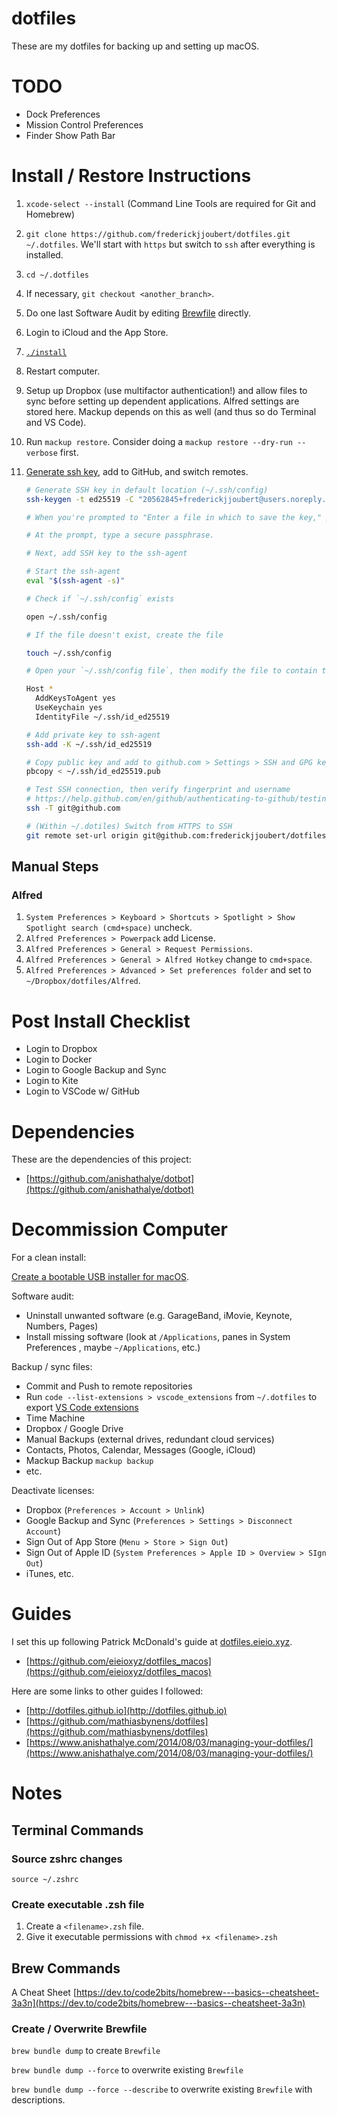 # dotfiles

These are my dotfiles for backing up and setting up macOS.

# TODO

- Dock Preferences
- Mission Control Preferences
- Finder Show Path Bar

# Install / Restore Instructions

1. `xcode-select --install` (Command Line Tools are required for Git and Homebrew)
2. `git clone https://github.com/frederickjjoubert/dotfiles.git ~/.dotfiles`. We'll start with `https` but switch to `ssh` after everything is installed.
3. `cd ~/.dotfiles`
4. If necessary, `git checkout <another_branch>`.
5. Do one last Software Audit by editing [Brewfile](Brewfile) directly.
6. Login to iCloud and the App Store.
7. [`./install`](install)
8. Restart computer.
9. Setup up Dropbox (use multifactor authentication!) and allow files to sync before setting up dependent applications. Alfred settings are stored here. Mackup depends on this as well (and thus so do Terminal and VS Code).
10. Run `mackup restore`. Consider doing a `mackup restore --dry-run --verbose` first.
11. [Generate ssh key](https://help.github.com/en/github/authenticating-to-github/connecting-to-github-with-ssh), add to GitHub, and switch remotes.

    ```zsh
    # Generate SSH key in default location (~/.ssh/config)
    ssh-keygen -t ed25519 -C "20562845+frederickjjoubert@users.noreply.github.com"

    # When you're prompted to "Enter a file in which to save the key," press Enter. This accepts the default file location.

    # At the prompt, type a secure passphrase.

    # Next, add SSH key to the ssh-agent

    # Start the ssh-agent
    eval "$(ssh-agent -s)"

    # Check if `~/.ssh/config` exists

    open ~/.ssh/config

    # If the file doesn't exist, create the file

    touch ~/.ssh/config

    # Open your `~/.ssh/config file`, then modify the file to contain the following lines. If your SSH key file has a different name or path than the example code, modify the filename or path to match your current setup.

    Host *
      AddKeysToAgent yes
      UseKeychain yes
      IdentityFile ~/.ssh/id_ed25519

    # Add private key to ssh-agent
    ssh-add -K ~/.ssh/id_ed25519

    # Copy public key and add to github.com > Settings > SSH and GPG keys
    pbcopy < ~/.ssh/id_ed25519.pub

    # Test SSH connection, then verify fingerprint and username
    # https://help.github.com/en/github/authenticating-to-github/testing-your-ssh-connection
    ssh -T git@github.com

    # (Within ~/.dotiles) Switch from HTTPS to SSH
    git remote set-url origin git@github.com:frederickjjoubert/dotfiles_macos.git
    ```

## Manual Steps

### Alfred

1. `System Preferences > Keyboard > Shortcuts > Spotlight > Show Spotlight search (cmd+space)` uncheck.
2. `Alfred Preferences > Powerpack` add License.
3. `Alfred Preferences > General > Request Permissions`.
4. `Alfred Preferences > General > Alfred Hotkey` change to `cmd+space`.
5. `Alfred Preferences > Advanced > Set preferences folder` and set to `~/Dropbox/dotfiles/Alfred`.

# Post Install Checklist

- Login to Dropbox
- Login to Docker
- Login to Google Backup and Sync
- Login to Kite
- Login to VSCode w/ GitHub

# Dependencies

These are the dependencies of this project:

- [https://github.com/anishathalye/dotbot](https://github.com/anishathalye/dotbot)

# Decommission Computer

For a clean install:

[Create a bootable USB installer for macOS](https://support.apple.com/en-us/HT201372).

Software audit:

- Uninstall unwanted software (e.g. GarageBand, iMovie, Keynote, Numbers, Pages)
- Install missing software (look at `/Applications`, panes in System Preferences , maybe `~/Applications`, etc.)

Backup / sync files:

- Commit and Push to remote repositories
- Run `code --list-extensions > vscode_extensions` from `~/.dotfiles` to export [VS Code extensions](vscode_extensions)
- Time Machine
- Dropbox / Google Drive
- Manual Backups (external drives, redundant cloud services)
- Contacts, Photos, Calendar, Messages (Google, iCloud)
- Mackup Backup `mackup backup`
- etc.

Deactivate licenses:

- Dropbox (`Preferences > Account > Unlink`)
- Google Backup and Sync (`Preferences > Settings > Disconnect Account`)
- Sign Out of App Store (`Menu > Store > Sign Out`)
- Sign Out of Apple ID (`System Preferences > Apple ID > Overview > SIgn Out`)
- iTunes, etc.

# Guides

I set this up following Patrick McDonald's guide at [dotfiles.eieio.xyz](http://dotfiles.eieio.xyz).

- [https://github.com/eieioxyz/dotfiles_macos](https://github.com/eieioxyz/dotfiles_macos)

Here are some links to other guides I followed:

- [http://dotfiles.github.io](http://dotfiles.github.io)
- [https://github.com/mathiasbynens/dotfiles](https://github.com/mathiasbynens/dotfiles)
- [https://www.anishathalye.com/2014/08/03/managing-your-dotfiles/](https://www.anishathalye.com/2014/08/03/managing-your-dotfiles/)

# Notes

## Terminal Commands

### Source zshrc changes

`source ~/.zshrc`

### Create executable .zsh file

1. Create a `<filename>.zsh` file.
2. Give it executable permissions with `chmod +x <filename>.zsh`

## Brew Commands

A Cheat Sheet [https://dev.to/code2bits/homebrew---basics--cheatsheet-3a3n](https://dev.to/code2bits/homebrew---basics--cheatsheet-3a3n)

### Create / Overwrite Brewfile

`brew bundle dump` to create `Brewfile`

`brew bundle dump --force` to overwrite existing `Brewfile`

`brew bundle dump --force --describe` to overwrite existing `Brewfile` with descriptions.
